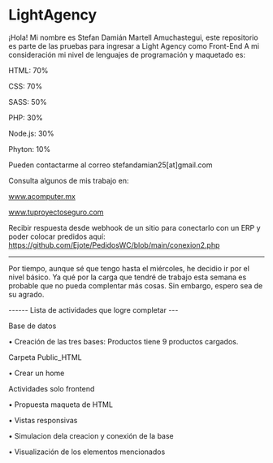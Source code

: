 # LightAgency 
¡Hola! Mi nombre es Stefan Damián Martell Amuchastegui, este repositorio es parte de las pruebas para ingresar a Light Agency como Front-End
A mi consideración mi nivel de lenguajes de programación y maquetado es:

HTML: 70%

CSS: 70%

SASS: 50%

PHP: 30%

Node.js: 30%

Phyton: 10%

Pueden contactarme al correo stefandamian25[at]gmail.com 

Consulta algunos de mis trabajo en:

www.acomputer.mx 

www.tuproyectoseguro.com

Recibir respuesta desde webhook de un sitio para conectarlo con un ERP y poder colocar predidos aquí: https://github.com/Ejote/PedidosWC/blob/main/conexion2.php 

------ 

Por tiempo, aunque sé que tengo hasta el miércoles, he decidio ir por el nivel básico. Ya qué por la carga que tendré de trabajo esta semana es probable que no pueda complentar más cosas. Sin embargo, espero sea de su agrado.

------ Lista de actividades que logre completar ---

Base de datos

• Creación de las tres bases: Productos tiene 9 productos cargados.

Carpeta Public_HTML

• Crear un home

Actividades solo frontend

• Propuesta maqueta de HTML

• Vistas responsivas

• Simulacion dela creacion y conexión de la base

• Visualización de los elementos mencionados

